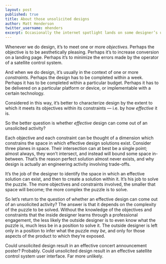```yaml
---
layout: post
published: true
title: About those unsolicited designs
author: Matt Henderson
twitter_username: mhenders
excerpt: Occasionally the internet spotlight lands on some designer’s unsolicited redesign of a popular product, rekindling the age-old discussion of whether unsolicited design can be good design. This article looks at that question.
---
```


Whenever we do design, it’s to meet one or more *objectives*. Perhaps the objective is to be aesthetically pleasing. Perhaps it’s to increase conversion on a landing page. Perhaps it’s to minimize the errors made by the operator of a satellite control system.

And when we do design, it’s usually in the context of one or more *constraints*. Perhaps the design has to be completed within a week. Perhaps it has to be completed within a particular budget. Perhaps it has to be delivered on a particular platform or device, or implementable with a certain technology.

Considered in this way, it’s better to characterize design by the extent to which it meets its objectives within its constraints — i.e. by how *effective* it is.

So the better question is whether *effective* design can come out of an unsolicited activity?

Each objective and each constraint can be thought of a dimension which constrains the space in which effective design solutions exist. Consider three planes in space. Their intersection can at best be a single point; almost always, they won’t intersect, and instead will bound some space in-between. That’s the reason perfect solution almost never exists, and why design is actually an engineering activity involving trade-offs.

It’s the job of the designer to identify the space in which an effective solution can exist, and then to create a solution within it. It’s his job to solve the puzzle. The more objectives and constraints involved, the smaller that space will become; the more complex the puzzle is to solve.

So let’s return to the question of whether an effective design can come out of an unsolicited activity? The answer is that it depends on the complexity of the puzzle to be solved. Without the knowledge of the objectives and constraints that the inside designer learns through a professional engagement, the less likely the outside designer is to even know what the puzzle is, much less be in a position to solve it. The outside designer is left only in a position to infer what the puzzle *may be*, and only for those aspects of the product to which they’re exposed.

Could unsolicited design result in an effective concert announcement poster? Probably. Could unsolicited design result in an effective satellite control system user interface. Far more unlikely.
